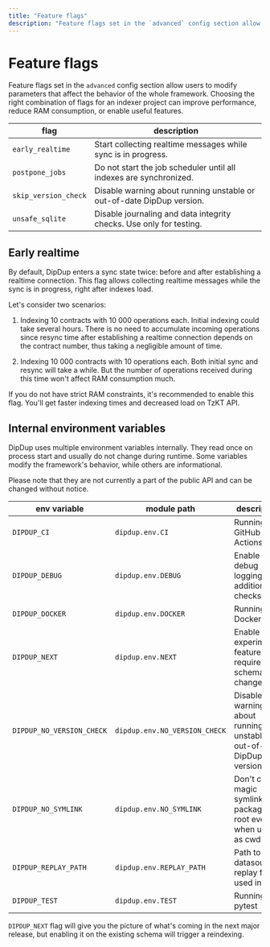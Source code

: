 ```yaml
---
title: "Feature flags"
description: "Feature flags set in the `advanced` config section allow users to modify parameters that affect the behavior of the whole framework."
---
```


# Feature flags

Feature flags set in the `advanced` config section allow users to modify parameters that affect the behavior of the whole framework. Choosing the right combination of flags for an indexer project can improve performance, reduce RAM consumption, or enable useful features.

| flag                 | description                                                           |
| -------------------- | --------------------------------------------------------------------- |
| `early_realtime`     | Start collecting realtime messages while sync is in progress.         |
| `postpone_jobs`      | Do not start the job scheduler until all indexes are synchronized.    |
| `skip_version_check` | Disable warning about running unstable or out-of-date DipDup version. |
| `unsafe_sqlite`      | Disable journaling and data integrity checks. Use only for testing.   |

## Early realtime

By default, DipDup enters a sync state twice: before and after establishing a realtime connection. This flag allows collecting realtime messages while the sync is in progress, right after indexes load.

Let's consider two scenarios:

1. Indexing 10 contracts with 10 000 operations each. Initial indexing could take several hours. There is no need to accumulate incoming operations since resync time after establishing a realtime connection depends on the contract number, thus taking a negligible amount of time.

2. Indexing 10 000 contracts with 10 operations each. Both initial sync and resync will take a while. But the number of operations received during this time won't affect RAM consumption much.

If you do not have strict RAM constraints, it's recommended to enable this flag. You'll get faster indexing times and decreased load on TzKT API.

## Internal environment variables

DipDup uses multiple environment variables internally. They read once on process start and usually do not change during runtime. Some variables modify the framework's behavior, while others are informational.

Please note that they are not currently a part of the public API and can be changed without notice.

| env variable              | module path                   | description                                                          |
| ------------------------- | ----------------------------- | -------------------------------------------------------------------- |
| `DIPDUP_CI`               | `dipdup.env.CI`               | Running in GitHub Actions                                            |
| `DIPDUP_DEBUG`            | `dipdup.env.DEBUG`            | Enable debug logging and additional checks                           |
| `DIPDUP_DOCKER`           | `dipdup.env.DOCKER`           | Running in Docker                                                    |
| `DIPDUP_NEXT`             | `dipdup.env.NEXT`             | Enable experimental features that require schema changes             |
| `DIPDUP_NO_VERSION_CHECK` | `dipdup.env.NO_VERSION_CHECK` | Disable warning about running unstable or out-of-date DipDup version |
| `DIPDUP_NO_SYMLINK`       | `dipdup.env.NO_SYMLINK`       | Don't create magic symlink in th package root even when used as cwd  |
| `DIPDUP_REPLAY_PATH`      | `dipdup.env.REPLAY_PATH`      | Path to datasource replay files; used in tests                       |
| `DIPDUP_TEST`             | `dipdup.env.TEST`             | Running in pytest                                                    |

`DIPDUP_NEXT` flag will give you the picture of what's coming in the next major release, but enabling it on the existing schema will trigger a reindexing.

